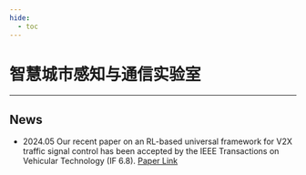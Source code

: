 ```yaml
---
hide:
  - toc
---
```


# **智慧城市感知与通信实验室**

<!-- <div align=left>
<img src='./assets/images/groupphoto.jpg' style="width: 60%">
</div> -->

---

## **News**

- 2024.05 Our recent paper on an RL-based universal framework for V2X traffic signal control has been accepted by the IEEE Transactions on Vehicular Technology (IF 6.8). [Paper Link]()